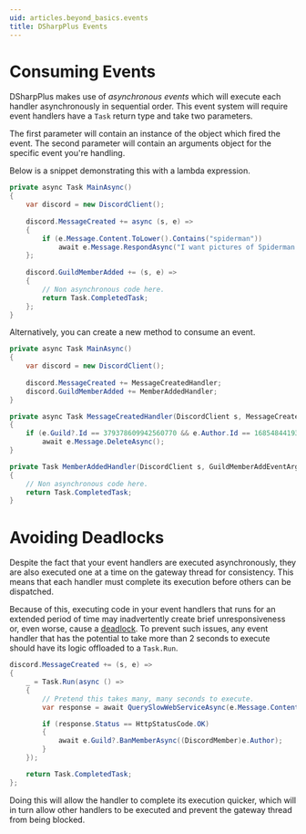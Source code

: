 ```yaml
---
uid: articles.beyond_basics.events
title: DSharpPlus Events
---
```


# Consuming Events
DSharpPlus makes use of *asynchronous events* which will execute each handler asynchronously in sequential order. This
event system will require event handlers have a `Task` return type and take two parameters.

The first parameter will contain an instance of the object which fired the event. The second parameter will contain an
arguments object for the specific event you're handling.

Below is a snippet demonstrating this with a lambda expression.
```cs
private async Task MainAsync()
{
    var discord = new DiscordClient();
	
    discord.MessageCreated += async (s, e) =>
    {
        if (e.Message.Content.ToLower().Contains("spiderman")) 
            await e.Message.RespondAsync("I want pictures of Spiderman!");
    };
	
	discord.GuildMemberAdded += (s, e) =>
    {
        // Non asynchronous code here.
        return Task.CompletedTask;
    };
}
```

Alternatively, you can create a new method to consume an event.
```cs
private async Task MainAsync()
{
    var discord = new DiscordClient();
	
    discord.MessageCreated += MessageCreatedHandler;
	discord.GuildMemberAdded += MemberAddedHandler;
}

private async Task MessageCreatedHandler(DiscordClient s, MessageCreateEventArgs e)
{
    if (e.Guild?.Id == 379378609942560770 && e.Author.Id == 168548441939509248)
        await e.Message.DeleteAsync();
}

private Task MemberAddedHandler(DiscordClient s, GuildMemberAddEventArgs e)
{
    // Non asynchronous code here.
    return Task.CompletedTask;
}
```

# Avoiding Deadlocks
Despite the fact that your event handlers are executed asynchronously, they are also executed one at a time on the
gateway thread for consistency. This means that each handler must complete its execution before others can be
dispatched. 

Because of this, executing code in your event handlers that runs for an extended period of time may inadvertently create
brief unresponsiveness or, even worse, cause a [deadlock][0]. To prevent such issues, any event handler that has the
potential to take more than 2 seconds to execute should have its logic offloaded to a `Task.Run`.
```cs
discord.MessageCreated += (s, e) =>
{
    _ = Task.Run(async () =>
    {
        // Pretend this takes many, many seconds to execute.
        var response = await QuerySlowWebServiceAsync(e.Message.Content);

        if (response.Status == HttpStatusCode.OK)
		{
			await e.Guild?.BanMemberAsync((DiscordMember)e.Author);
        }
    });

	return Task.CompletedTask;
};
```

Doing this will allow the handler to complete its execution quicker, which will in turn allow other handlers to be
executed and prevent the gateway thread from being blocked.

<!-- LINKS -->
[0]:  https://en.wikipedia.org/wiki/Deadlock
